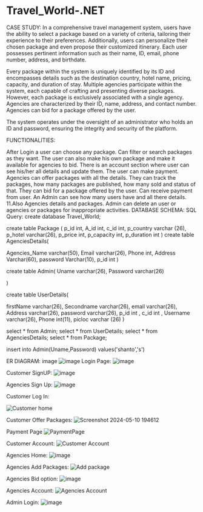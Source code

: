 # Travel_World-.NET
CASE STUDY: In a comprehensive travel management system, users have the ability to select a package based on a variety of criteria, tailoring their experience to their preferences. Additionally, users can personalize their chosen package and even propose their customized itinerary. Each user possesses pertinent information such as their name, ID, email, phone number, address, and birthdate.

Every package within the system is uniquely identified by its ID and encompasses details such as the destination country, hotel name, pricing, capacity, and duration of stay. Multiple agencies participate within the system, each capable of crafting and presenting diverse packages. However, each package is exclusively associated with a single agency. Agencies are characterized by their ID, name, address, and contact number. Agencies can bid for a package offered by the user.

The system operates under the oversight of an administrator who holds an ID and password, ensuring the integrity and security of the platform.

FUNCTIONALITIES:

After Login a user can choose any package.
Can filter or search packages as they want.
The user can also make his own package and make it available for agencies to bid.
There is an account section where user can see his/her all details and update them.
The user can make payment.
Agencies can offer packages with all the details.
They can track the packages, how many packages are published, how many sold and status of that.
They can bid for a package offered by the user.
Can receive payment from user.
An Admin can see how many users have and all there details. 11.Also Agencies details and packages.
Admin can delete an user or agencies or packages for inappropriate activities.
DATABASE SCHEMA: SQL Query: create database Travel_World;

create table Package ( p_id int, A_id int, c_id int, p_country varchar (26), p_hotel varchar(26), p_price int, p_capacity int, p_duration int ) create table AgenciesDetails(

Agencies_Name varchar(50), Email varchar(26), Phone int, Address Varchar(60), password Varchar(10), p_id int )

create table Admin( Uname varchar(26), Password varchar(26)

)

create table UserDetails(

firstName varchar(26), Secondname varchar(26), email varchar(26), Address varchar(26), password varchar(26), p_id int , c_id int , Username varchar(26), Phone int(11), picloc varchar (26) )

select * from Admin; select * from UserDetails; select * from AgenciesDetails; select * from Package;

insert into Admin(Uname,Password) values('shanto','s')

ER DIAGRAM: image
![image](https://github.com/Korbanul/Travel_World/assets/168090744/9150fa00-76a4-47ad-9408-aec9526fe23d)
Login Page:
![image](https://github.com/Korbanul/Travel_World/assets/168090744/7cbb6bdc-a54e-4a29-8507-d2a7f53684dc)

Customer SignUP:
 ![image](https://github.com/Korbanul/Travel_World/assets/168090744/197d0118-7f8b-4dac-8663-db7a63661f85)

Agencies Sign Up:
 ![image](https://github.com/Korbanul/Travel_World/assets/168090744/3eb009e3-962b-414b-85c1-7947e2434553)

Customer Log In:
 
![Customer home](https://github.com/Korbanul/Travel_World/assets/168090744/42082ac4-9b98-44df-82da-17336966060e)

Customer Offer Packages:
![Screenshot 2024-05-10 194612](https://github.com/Korbanul/Travel_World/assets/168090744/92415d72-50cb-4ac8-af1d-1944edd38819)

Payment Page
![PaymentPage](https://github.com/Korbanul/Travel_World/assets/168090744/4b8bea7e-e802-448a-8c99-7dc75ca42bb2)

Customer Account:
 ![Customer Account](https://github.com/Korbanul/Travel_World/assets/168090744/a83a1411-3dad-4c35-898b-6be68c9e01c2)

Agencies Home:
 ![image](https://github.com/Korbanul/Travel_World/assets/168090744/7449bea1-29fd-41f5-8de3-434cc3afcf2a)

Agencies Add Packages:
![Add package](https://github.com/Korbanul/Travel_World/assets/168090744/26120a8b-eea9-4730-b57b-eaa4ee20f36c)

Agencies Bid option:
![image](https://github.com/Korbanul/Travel_World/assets/168090744/0987d74e-e2d6-4ea0-9df1-2a1be8029d8b)

Agencies Account:
 ![Agencies Account](https://github.com/Korbanul/Travel_World/assets/168090744/05fe4ed6-66b6-4309-acc0-71f557491c96)


Admin Login:
 ![image](https://github.com/Korbanul/Travel_World/assets/168090744/012bd301-30c1-483b-a52b-ce532436a65d)
